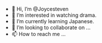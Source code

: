 - 👋 Hi, I’m @Joycesteven
- 👀 I’m interested in watching drama.
- 🌱 I’m currently learning Japanese.
- 💞️ I’m looking to collaborate on ...
- 📫 How to reach me ...

<!---
Joycesteven/Joycesteven is a ✨ special ✨ repository because its `README.md` (this file) appears on your GitHub profile.
You can click the Preview link to take a look at your changes.
--->
